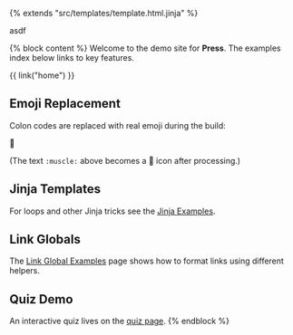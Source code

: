 {% extends "src/templates/template.html.jinja" %}

asdf

{% block content %}
Welcome to the demo site for **Press**. The examples index below links to
key features.

<div class="indextree-root" data-src="/static/index/examples.json"></div>

{{ link("home") }}

## Emoji Replacement

Colon codes are replaced with real emoji during the build:

:muscle:

(The text `:muscle:` above becomes a 💪 icon after processing.)

## Jinja Templates

For loops and other Jinja tricks see the [Jinja Examples](examples/jinja.md).

## Link Globals

The [Link Global Examples](examples/link-globals.md) page shows how to format
links using different helpers.

## Quiz Demo

An interactive quiz lives on the [quiz page](quiz/index.md).
{% endblock %}
